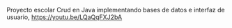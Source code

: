 Proyecto escolar Crud en Java implementando bases de datos e interfaz de usuario,
https://youtu.be/LQaQqFXJ2bA
